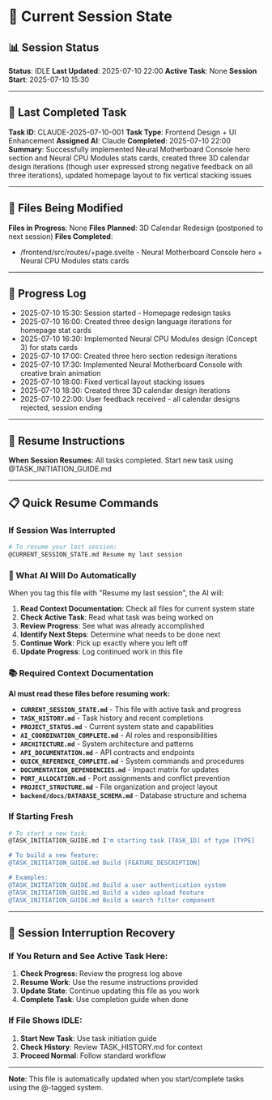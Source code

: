 # 🔄 Current Session State

## 📊 Session Status
**Status**: IDLE
**Last Updated**: 2025-07-10 22:00
**Active Task**: None
**Session Start**: 2025-07-10 15:30

---

## 🎯 Last Completed Task
**Task ID**: CLAUDE-2025-07-10-001
**Task Type**: Frontend Design + UI Enhancement
**Assigned AI**: Claude
**Completed**: 2025-07-10 22:00
**Summary**: Successfully implemented Neural Motherboard Console hero section and Neural CPU Modules stats cards, created three 3D calendar design iterations (though user expressed strong negative feedback on all three iterations), updated homepage layout to fix vertical stacking issues

---

## 📁 Files Being Modified
**Files in Progress**: None
**Files Planned**: 3D Calendar Redesign (postponed to next session)
**Files Completed**: 
- /frontend/src/routes/+page.svelte - Neural Motherboard Console hero + Neural CPU Modules stats cards

---

## 📝 Progress Log
- 2025-07-10 15:30: Session started - Homepage redesign tasks
- 2025-07-10 16:00: Created three design language iterations for homepage stat cards
- 2025-07-10 16:30: Implemented Neural CPU Modules design (Concept 3) for stats cards
- 2025-07-10 17:00: Created three hero section redesign iterations 
- 2025-07-10 17:30: Implemented Neural Motherboard Console with creative brain animation
- 2025-07-10 18:00: Fixed vertical layout stacking issues
- 2025-07-10 18:30: Created three 3D calendar design iterations
- 2025-07-10 22:00: User feedback received - all calendar designs rejected, session ending

---

## 🔄 Resume Instructions
**When Session Resumes**: All tasks completed. Start new task using @TASK_INITIATION_GUIDE.md

---

## 📋 Quick Resume Commands

### If Session Was Interrupted
```bash
# To resume your last session:
@CURRENT_SESSION_STATE.md Resume my last session
```

### 🤖 What AI Will Do Automatically
When you tag this file with "Resume my last session", the AI will:
1. **Read Context Documentation**: Check all files for current system state
2. **Check Active Task**: Read what task was being worked on
3. **Review Progress**: See what was already accomplished
4. **Identify Next Steps**: Determine what needs to be done next
5. **Continue Work**: Pick up exactly where you left off
6. **Update Progress**: Log continued work in this file

### 📚 Required Context Documentation
**AI must read these files before resuming work:**
- **`CURRENT_SESSION_STATE.md`** - This file with active task and progress
- **`TASK_HISTORY.md`** - Task history and recent completions
- **`PROJECT_STATUS.md`** - Current system state and capabilities
- **`AI_COORDINATION_COMPLETE.md`** - AI roles and responsibilities
- **`ARCHITECTURE.md`** - System architecture and patterns
- **`API_DOCUMENTATION.md`** - API contracts and endpoints
- **`QUICK_REFERENCE_COMPLETE.md`** - System commands and procedures
- **`DOCUMENTATION_DEPENDENCIES.md`** - Impact matrix for updates
- **`PORT_ALLOCATION.md`** - Port assignments and conflict prevention
- **`PROJECT_STRUCTURE.md`** - File organization and project layout
- **`backend/docs/DATABASE_SCHEMA.md`** - Database structure and schema

### If Starting Fresh
```bash
# To start a new task:
@TASK_INITIATION_GUIDE.md I'm starting task [TASK_ID] of type [TYPE]

# To build a new feature:
@TASK_INITIATION_GUIDE.md Build [FEATURE_DESCRIPTION]

# Examples:
@TASK_INITIATION_GUIDE.md Build a user authentication system
@TASK_INITIATION_GUIDE.md Build a video upload feature
@TASK_INITIATION_GUIDE.md Build a search filter component
```

---

## 🚨 Session Interruption Recovery

### If You Return and See Active Task Here:
1. **Check Progress**: Review the progress log above
2. **Resume Work**: Use the resume instructions provided
3. **Update State**: Continue updating this file as you work
4. **Complete Task**: Use completion guide when done

### If File Shows IDLE:
1. **Start New Task**: Use task initiation guide
2. **Check History**: Review TASK_HISTORY.md for context
3. **Proceed Normal**: Follow standard workflow

---

**Note**: This file is automatically updated when you start/complete tasks using the @-tagged system.